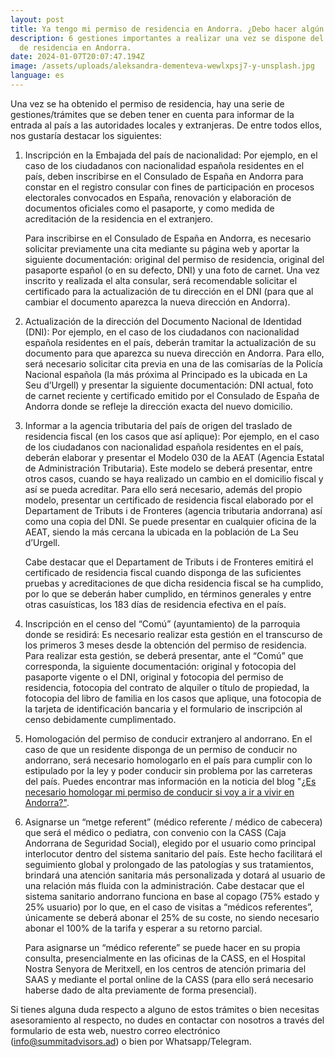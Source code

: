 ```yaml
---
layout: post
title: Ya tengo mi permiso de residencia en Andorra. ¿Debo hacer algún trámite más?
description: 6 gestiones importantes a realizar una vez se dispone del permiso
  de residencia en Andorra.
date: 2024-01-07T20:07:47.194Z
image: /assets/uploads/aleksandra-dementeva-wewlxpsj7-y-unsplash.jpg
language: es
---
```

Una vez se ha obtenido el permiso de residencia, hay una serie de gestiones/trámites que se deben tener en cuenta para informar de la entrada al país a las autoridades locales y extranjeras. De entre todos ellos, nos gustaría destacar los siguientes:

1. Inscripción en la Embajada del país de nacionalidad: Por ejemplo, en el caso de los ciudadanos con nacionalidad española residentes en el país, deben inscribirse en el Consulado de España en Andorra para constar en el registro consular con fines de participación en procesos electorales convocados en España, renovación y elaboración de documentos oficiales como el pasaporte, y como medida de acreditación de la residencia en el extranjero.

   Para inscribirse en el Consulado de España en Andorra, es necesario solicitar previamente una cita mediante su página web y aportar la siguiente documentación: original del permiso de residencia, original del pasaporte español (o en su defecto, DNI) y una foto de carnet. Una vez inscrito y realizada el alta consular, será recomendable solicitar el certificado para la actualización de tu dirección en el DNI (para que al cambiar el documento aparezca la nueva dirección en Andorra).


2. Actualización de la dirección del Documento Nacional de Identidad (DNI): Por ejemplo, en el caso de los ciudadanos con nacionalidad española residentes en el país, deberán tramitar la actualización de su documento para que aparezca su nueva dirección en Andorra. Para ello, será necesario solicitar cita previa en una de las comisarías de la Policía Nacional española (la más próxima al Principado es la ubicada en La Seu d’Urgell) y presentar la siguiente documentación: DNI actual, foto de carnet reciente y certificado emitido por el Consulado de España de Andorra donde se refleje la dirección exacta del nuevo domicilio.


3. Informar a la agencia tributaria del país de origen del traslado de residencia fiscal (en los casos que así aplique): Por ejemplo, en el caso de los ciudadanos con nacionalidad española residentes en el país, deberán elaborar y presentar el Modelo 030 de la AEAT (Agencia Estatal de Administración Tributaria). Este modelo se deberá presentar, entre otros casos, cuando se haya realizado un cambio en el domicilio fiscal y así se pueda acreditar. Para ello será necesario, además del propio modelo, presentar un certificado de residencia fiscal elaborado por el Departament de Tributs i de Fronteres (agencia tributaria andorrana) así como una copia del DNI. Se puede presentar en cualquier oficina de la AEAT, siendo la más cercana la ubicada en la población de La Seu d’Urgell.

   Cabe destacar que el Departament de Tributs i de Fronteres emitirá el certificado de residencia fiscal cuando disponga de las suficientes pruebas y acreditaciones de que dicha residencia fiscal se ha cumplido, por lo que se deberán haber cumplido, en términos generales y entre otras casuísticas, los 183 días de residencia efectiva en el país.


4. Inscripción en el censo del “Comú” (ayuntamiento) de la parroquia donde se residirá: Es necesario realizar esta gestión en el transcurso de los primeros 3 meses desde la obtención del permiso de residencia. Para realizar esta gestión, se deberá presentar, ante el “Comú” que corresponda, la siguiente documentación: original y fotocopia del pasaporte vigente o el DNI, original y fotocopia del permiso de residencia, fotocopia del contrato de alquiler o título de propiedad, la fotocopia del libro de familia en los casos que aplique, una fotocopia de la tarjeta de identificación bancaria y el formulario de inscripción al censo debidamente cumplimentado.


5. Homologación del permiso de conducir extranjero al andorrano. En el caso de que un residente disponga de un permiso de conducir no andorrano, será necesario homologarlo en el país para cumplir con lo estipulado por la ley y poder conducir sin problema por las carreteras del país. Puedes encontrar mas información en la noticia del blog "[¿Es necesario homologar mi permiso de conducir si voy a ir a vivir en Andorra?"](https://summitadvisors.ad/es/blog/2022-03-01-homologar-permiso-conducir).


6. Asignarse un “metge referent” (médico referente / médico de cabecera) que será el médico o pediatra, con convenio con la CASS (Caja Andorrana de Seguridad Social), elegido por el usuario como principal interlocutor dentro del sistema sanitario del país. Este hecho facilitará el seguimiento global y prolongado de las patologías y sus tratamientos, brindará una atención sanitaria más personalizada y dotará al usuario de una relación más fluida con la administración. Cabe destacar que el sistema sanitario andorrano funciona en base al copago (75% estado y 25% usuario) por lo que, en el caso de visitas a “médicos referentes”, únicamente se deberá abonar el 25% de su coste, no siendo necesario abonar el 100% de la tarifa y esperar a su retorno parcial.

   Para asignarse un “médico referente” se puede hacer en su propia consulta, presencialmente en las oficinas de la CASS, en el Hospital Nostra Senyora de Meritxell, en los centros de atención primaria del SAAS y mediante el portal online de la CASS (para ello será necesario haberse dado de alta previamente de forma presencial).

Si tienes alguna duda respecto a alguno de estos trámites o bien necesitas asesoramiento al respecto, no dudes en contactar con nosotros a través del formulario de esta web, nuestro correo electrónico (info@summitadvisors.ad) o bien por Whatsapp/Telegram.
